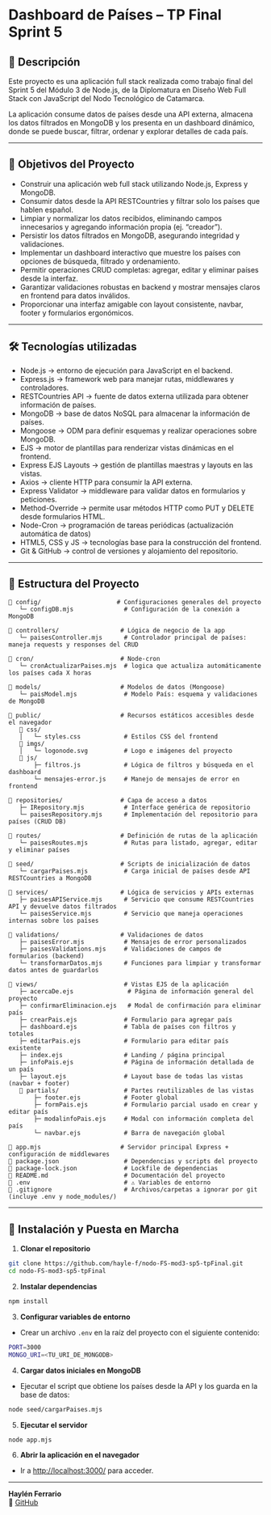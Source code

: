 # Dashboard de Países – TP Final Sprint 5

## 📌 Descripción

Este proyecto es una aplicación full stack realizada como trabajo final del Sprint 5 del Módulo 3 de Node.js, de la Diplomatura en Diseño Web Full Stack con JavaScript del Nodo Tecnológico de Catamarca.

La aplicación consume datos de países desde una API externa, almacena los datos filtrados en MongoDB y los presenta en un dashboard dinámico, donde se puede buscar, filtrar, ordenar y explorar detalles de cada país.

---

## 🎯 Objetivos del Proyecto

- Construir una aplicación web full stack utilizando Node.js, Express y MongoDB.
- Consumir datos desde la API RESTCountries y filtrar solo los países que hablen español.
- Limpiar y normalizar los datos recibidos, eliminando campos innecesarios y agregando información propia (ej. “creador”).
- Persistir los datos filtrados en MongoDB, asegurando integridad y validaciones.
- Implementar un dashboard interactivo que muestre los países con opciones de búsqueda, filtrado y ordenamiento.
- Permitir operaciones CRUD completas: agregar, editar y eliminar países desde la interfaz.
- Garantizar validaciones robustas en backend y mostrar mensajes claros en frontend para datos inválidos.
- Proporcionar una interfaz amigable con layout consistente, navbar, footer y formularios ergonómicos.

---

## 🛠️ Tecnologías utilizadas

- Node.js → entorno de ejecución para JavaScript en el backend.
- Express.js → framework web para manejar rutas, middlewares y controladores.
- RESTCountries API → fuente de datos externa utilizada para obtener información de países.
- MongoDB → base de datos NoSQL para almacenar la información de países.
- Mongoose → ODM para definir esquemas y realizar operaciones sobre MongoDB.
- EJS → motor de plantillas para renderizar vistas dinámicas en el frontend.
- Express EJS Layouts → gestión de plantillas maestras y layouts en las vistas.
- Axios → cliente HTTP para consumir la API externa.
- Express Validator → middleware para validar datos en formularios y peticiones.
- Method-Override → permite usar métodos HTTP como PUT y DELETE desde formularios HTML.
- Node-Cron → programación de tareas periódicas (actualización automática de datos)
- HTML5, CSS y JS → tecnologías base para la construcción del frontend.
- Git & GitHub → control de versiones y alojamiento del repositorio.

---

## 🧱 Estructura del Proyecto

```
📁 config/                     # Configuraciones generales del proyecto
   └─ configDB.mjs              # Configuración de la conexión a MongoDB

📁 controllers/                 # Lógica de negocio de la app
   └─ paisesController.mjs      # Controlador principal de países: maneja requests y responses del CRUD

📁 cron/                        # Node-cron
   └─ cronActualizarPaises.mjs  # logica que actualiza automáticamente los países cada X horas

📁 models/                      # Modelos de datos (Mongoose)
   └─ paisModel.mjs             # Modelo País: esquema y validaciones de MongoDB

📁 public/                      # Recursos estáticos accesibles desde el navegador
   📁 css/
   │   └─ styles.css            # Estilos CSS del frontend
   📁 imgs/
   │   └─ logonode.svg          # Logo e imágenes del proyecto
   📁 js/
       ├─ filtros.js            # Lógica de filtros y búsqueda en el dashboard
       └─ mensajes-error.js     # Manejo de mensajes de error en frontend

📁 repositories/                # Capa de acceso a datos
   ├─ IRepository.mjs           # Interface genérica de repositorio
   └─ paisesRepository.mjs      # Implementación del repositorio para países (CRUD DB)

📁 routes/                      # Definición de rutas de la aplicación
   └─ paisesRoutes.mjs          # Rutas para listado, agregar, editar y eliminar países

📁 seed/                        # Scripts de inicialización de datos
   └─ cargarPaises.mjs          # Carga inicial de países desde API RESTCountries a MongoDB

📁 services/                    # Lógica de servicios y APIs externas
   ├─ paisesAPIService.mjs      # Servicio que consume RESTCountries API y devuelve datos filtrados
   └─ paisesService.mjs         # Servicio que maneja operaciones internas sobre los países

📁 validations/                 # Validaciones de datos
   ├─ paisesError.mjs           # Mensajes de error personalizados
   ├─ paisesValidations.mjs     # Validaciones de campos de formularios (backend)
   └─ transformarDatos.mjs      # Funciones para limpiar y transformar datos antes de guardarlos

📁 views/                        # Vistas EJS de la aplicación
   ├─ acercaDe.ejs               # Página de información general del proyecto
   ├─ confirmarEliminacion.ejs   # Modal de confirmación para eliminar país
   ├─ crearPais.ejs             # Formulario para agregar país
   ├─ dashboard.ejs             # Tabla de países con filtros y totales
   ├─ editarPais.ejs            # Formulario para editar país existente
   ├─ index.ejs                 # Landing / página principal
   ├─ infoPais.ejs              # Página de información detallada de un país
   ├─ layout.ejs                # Layout base de todas las vistas (navbar + footer)
   📁 partials/                  # Partes reutilizables de las vistas
       ├─ footer.ejs            # Footer global
       ├─ formPais.ejs          # Formulario parcial usado en crear y editar país
       ├─ modalinfoPais.ejs     # Modal con información completa del país
       └─ navbar.ejs            # Barra de navegación global

📄 app.mjs                      # Servidor principal Express + configuración de middlewares
📄 package.json                  # Dependencias y scripts del proyecto
📄 package-lock.json             # Lockfile de dependencias
📄 README.md                     # Documentación del proyecto
📄 .env                          # ⚠️ Variables de entorno 
📄 .gitignore                    # Archivos/carpetas a ignorar por git (incluye .env y node_modules/)
```

---

## 🚀 Instalación y Puesta en Marcha

1. **Clonar el repositorio**
```bash
git clone https://github.com/hayle-f/nodo-FS-mod3-sp5-tpFinal.git
cd nodo-FS-mod3-sp5-tpFinal
```

2. **Instalar dependencias**
```bash
npm install
```

3. **Configurar variables de entorno**
- Crear un archivo `.env` en la raíz del proyecto con el siguiente contenido:
```bash
PORT=3000
MONGO_URI=<TU_URI_DE_MONGODB>
```

4. **Cargar datos iniciales en MongoDB**
- Ejecutar el script que obtiene los países desde la API y los guarda en la base de datos:
```bash
node seed/cargarPaises.mjs
```

5. **Ejecutar el servidor**
```bash
node app.mjs
```

6. **Abrir la aplicación en el navegador**
- Ir a [http://localhost:3000/](http://localhost:3000) para acceder.
---

**Haylén Ferrario**    
🔗 [GitHub](https://github.com/hayle-f/nodo-FS-mod3-sp5-tpFinal)



<!-- 
   name: Reino de España

   capital:  Madrid

   region:  Europe

   subregion:  Southern Europe

   languages:  Spanish

   latlng:   40.0, -4.0

   borders:  AND, FRA, GIB, PRT, MAR

   area:  505992

   population:  47351567

   gini:  34.7

   flags:   https://flagcdn.com/w320/es.png

   timezones:   UTC+01:00

   continents:  Europe

   
   -->